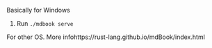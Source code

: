 Basically for Windows
1. Run `./mdbook serve`

For other OS.
More infohttps://rust-lang.github.io/mdBook/index.html
